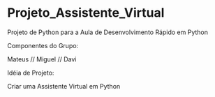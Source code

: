 # Projeto_Assistente_Virtual 
Projeto de Python para a Aula de Desenvolvimento Rápido em Python

Componentes do Grupo: 

Mateus //
Miguel //
Davi 


Idéia de Projeto: 

Criar uma Assistente Virtual em Python 


